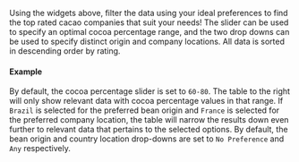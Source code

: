 Using the widgets above, filter the data using your ideal preferences to find the top rated cacao companies that suit your needs! The slider can be used to specify an optimal cocoa percentage range, and the two drop downs can be used to specify distinct origin and company locations. All data is sorted in descending order by rating.

#### Example
By default, the cocoa percentage slider is set to `60-80`. The table to the right will only show relevant data with cocoa percentage values in that range. If `Brazil` is selected for the preferred bean origin and `France` is selected for the preferred company location, the table will narrow the results down even further to relevant data that pertains to the selected options. By default, the bean origin and country location drop-downs are set to `No Preference` and `Any` respectively.
